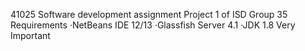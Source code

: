 41025 Software development assignment
Project 1 of ISD Group 35
Requirements
    ·NetBeans IDE 12/13
    ·Glassfish Server 4.1
    ·JDK 1.8 Very Important
